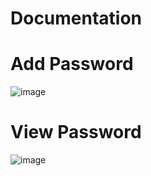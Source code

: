# Documentation

# Add Password

![image](https://user-images.githubusercontent.com/59942697/157288480-c1b4c716-b4ee-4eba-916f-67b74f97d8e9.png)

# View Password

![image](https://user-images.githubusercontent.com/59942697/157288575-bc17ef8c-070d-4488-969c-012fe38ffea3.png)

